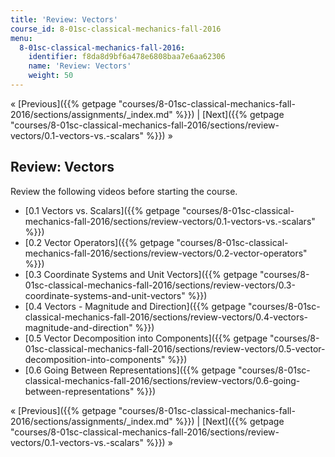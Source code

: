 ```yaml
---
title: 'Review: Vectors'
course_id: 8-01sc-classical-mechanics-fall-2016
menu:
  8-01sc-classical-mechanics-fall-2016:
    identifier: f8da8d9bf6a478e6808baa7e6aa62306
    name: 'Review: Vectors'
    weight: 50
---
```

« [Previous]({{% getpage "courses/8-01sc-classical-mechanics-fall-2016/sections/assignments/_index.md" %}}) | [Next]({{% getpage "courses/8-01sc-classical-mechanics-fall-2016/sections/review-vectors/0.1-vectors-vs.-scalars" %}}) »

Review: Vectors
---------------

Review the following videos before starting the course.

*   [0.1 Vectors vs. Scalars]({{% getpage "courses/8-01sc-classical-mechanics-fall-2016/sections/review-vectors/0.1-vectors-vs.-scalars" %}})
*   [0.2 Vector Operators]({{% getpage "courses/8-01sc-classical-mechanics-fall-2016/sections/review-vectors/0.2-vector-operators" %}})
*   [0.3 Coordinate Systems and Unit Vectors]({{% getpage "courses/8-01sc-classical-mechanics-fall-2016/sections/review-vectors/0.3-coordinate-systems-and-unit-vectors" %}})
*   [0.4 Vectors - Magnitude and Direction]({{% getpage "courses/8-01sc-classical-mechanics-fall-2016/sections/review-vectors/0.4-vectors-magnitude-and-direction" %}})
*   [0.5 Vector Decomposition into Components]({{% getpage "courses/8-01sc-classical-mechanics-fall-2016/sections/review-vectors/0.5-vector-decomposition-into-components" %}})
*   [0.6 Going Between Representations]({{% getpage "courses/8-01sc-classical-mechanics-fall-2016/sections/review-vectors/0.6-going-between-representations" %}})

« [Previous]({{% getpage "courses/8-01sc-classical-mechanics-fall-2016/sections/assignments/_index.md" %}}) | [Next]({{% getpage "courses/8-01sc-classical-mechanics-fall-2016/sections/review-vectors/0.1-vectors-vs.-scalars" %}}) »